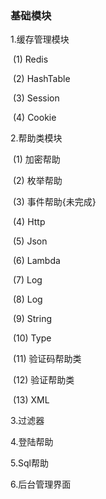 ### 基础模块

1.缓存管理模块

​	(1) Redis

​	(2) HashTable

​	(3) Session

​	(4) Cookie

2.帮助类模块

​	(1) 加密帮助

​	(2) 枚举帮助

​	(3) 事件帮助{未完成}

​	(4) Http

​	(5) Json

​	(6) Lambda

​	(7) Log

​	(8) Log

​	(9) String

​	(10) Type

​	(11) 验证码帮助类

​	(12) 验证帮助类

​	(13)	XML

3.过滤器

4.登陆帮助

5.Sql帮助

6.后台管理界面